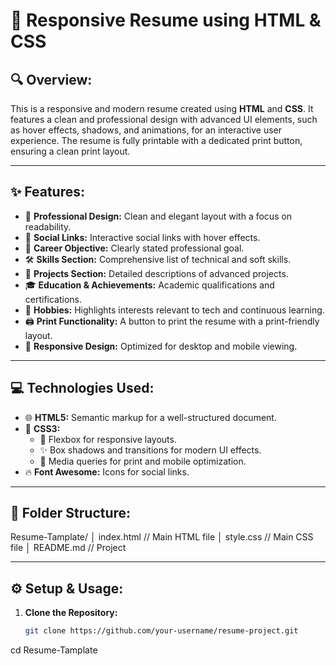 # 📄 Responsive Resume using HTML & CSS

## 🔍 Overview:
This is a responsive and modern resume created using **HTML** and **CSS**. It features a clean and professional design with advanced UI elements, such as hover effects, shadows, and animations, for an interactive user experience. The resume is fully printable with a dedicated print button, ensuring a clean print layout.

---

## ✨ Features:
- 🎨 **Professional Design:** Clean and elegant layout with a focus on readability.
- 🔗 **Social Links:** Interactive social links with hover effects.
- 🎯 **Career Objective:** Clearly stated professional goal.
- 🛠️ **Skills Section:** Comprehensive list of technical and soft skills.
- 🚀 **Projects Section:** Detailed descriptions of advanced projects.
- 🎓 **Education & Achievements:** Academic qualifications and certifications.
- 🎨 **Hobbies:** Highlights interests relevant to tech and continuous learning.
- 🖨️ **Print Functionality:** A button to print the resume with a print-friendly layout.
- 📱 **Responsive Design:** Optimized for desktop and mobile viewing.

---

## 💻 Technologies Used:
- 🌐 **HTML5:** Semantic markup for a well-structured document.
- 🎨 **CSS3:** 
  - 📐 Flexbox for responsive layouts.
  - ✨ Box shadows and transitions for modern UI effects.
  - 📏 Media queries for print and mobile optimization.
- 🔥 **Font Awesome:** Icons for social links.

---

## 📁 Folder Structure:
Resume-Tamplate/ │ index.html // Main HTML file │ style.css // Main CSS file │ README.md // Project


---

## ⚙️ Setup & Usage:
1. **Clone the Repository:**  
   ```bash
   git clone https://github.com/your-username/resume-project.git
cd Resume-Tamplate

